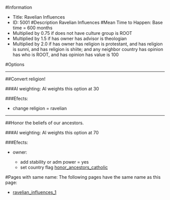 #Information
 - Title: Ravelian Influences
 - ID: 5001
#Description
Ravelian Influences
#Mean Time to Happen:
Base time = 600 months
 - Multiplied by 0.75 if does not have culture group is ROOT
 - Multiplied by 1.5 if has owner has advisor is theologian
 - Multiplied by 2.0 if has owner has religion is protestant, and has religion is sunni, and has religion is shiite; and any neighbor country has opinion has who is ROOT, and has opinion has value is 100

#Options

___
##Convert religion!

###AI weighting:
AI weights this option at 30


###Efects:<ul><li>change religion = ravelian</li></ul>

___
##Honor the beliefs of our ancestors.

###AI weighting:
AI weights this option at 70


###Efects:<ul><li>owner:</li><ul><li>add stability or adm power = yes</li><li>set country flag [honor_ancestors_catholic](../flags/honor_ancestors_catholic.md)</li></ul></ul>


#Pages with same name:
The following pages have the same name as this page:
 - [ravelian_influences_1](ravelian_influences_1.md)

